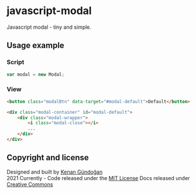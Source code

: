 # javascript-modal
Javascript modal - tiny and simple.

## Usage example
### Script
```javascript
var modal = new Modal;
```

### View
```html
<button class="modalBtn" data-target="#modal-default">Default</button>

<div class="modal-container" id="modal-default">
    <div class="modal-wrapper">
        <i class="modal-close"></i>
        ...
    </div>
</div>
```

## Copyright and license
Designed and built by [Kenan Gündoğan](https://www.linkedin.com/in/kenangundogan/)
<br>
2021 Currently - Code released under the [MIT License](https://github.com/kenangundogan/javascript-modal/blob/master/LICENSE)
Docs released under [Creative Commons](https://creativecommons.org/licenses/by/3.0/)
